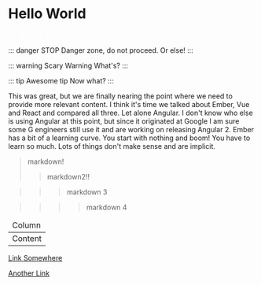 # Hello World

<pre style="color:white">
{{ $page }}
</pre>

::: danger STOP
Danger zone, do not proceed. Or else!
::: 
 
::: warning Scary Warning
What's?
:::

::: tip Awesome tip
Now what?
:::

This was great, but we are finally nearing the point where we need to provide more relevant content. I think it's time we talked about Ember, Vue and React and compared all three. Let alone Angular. I don't know who else is using Angular at this point, but since it originated at Google I am sure some G engineers still use it and are working on releasing Angular 2. Ember has a bit of a learning curve. You start with nothing and boom! You have to learn so much. Lots of things don't make sense and are implicit.

> markdown!
>> markdown2!!

>>> markdown 3

>>>> markdown 4

<table>
  <thead>
     <td>Column</td>
  </thead>
  <tr>
    <td>Content</td>
  </tr>
</table>

<my-comp></my-comp>

[Link Somewhere](http://yahoo.com)

[Another Link](http://poynt.com)
